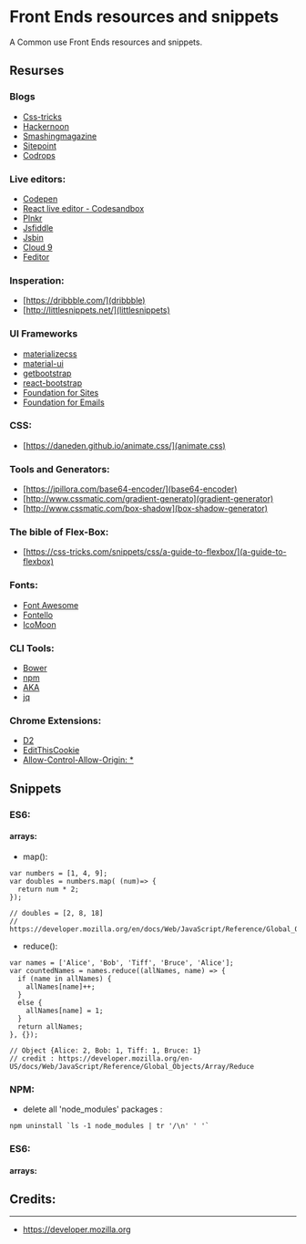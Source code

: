 # Front Ends resources and snippets  
A Common use Front Ends resources and snippets.    

## Resurses

### Blogs
- [Css-tricks](https://css-tricks.com)
- [Hackernoon](https://hackernoon.com)
- [Smashingmagazine](https://www.smashingmagazine.com)
- [Sitepoint](http://www.sitepoint.com)
- [Codrops](http://tympanus.net/codrops)

### Live editors:
- [Codepen](http://codepen.io/)
- [React live editor - Codesandbox](https://codesandbox.io)
- [Plnkr](http://plnkr.co)
- [Jsfiddle](https://jsfiddle.net)
- [Jsbin](https://jsbin.com) 
- [Cloud 9](https://c9.io)
- [Feditor](http://feditor.tech/)

### Insperation:
- [https://dribbble.com/](dribbble)
- [http://littlesnippets.net/](littlesnippets)

### UI Frameworks
- [materializecss](http://materializecss.com/)
- [material-ui](http://www.material-ui.com/)
- [getbootstrap](http://getbootstrap.com/)
- [react-bootstrap](https://react-bootstrap.github.io/)
- [Foundation for Sites](http://foundation.zurb.com/sites/docs/)
- [Foundation for Emails](http://foundation.zurb.com/emails/docs/)

### CSS:
- [https://daneden.github.io/animate.css/](animate.css)

### Tools and Generators:
- [https://jpillora.com/base64-encoder/](base64-encoder) 
- [http://www.cssmatic.com/gradient-generato](gradient-generator) 
- [http://www.cssmatic.com/box-shadow](box-shadow-generator)  

### The bible of Flex-Box:
- [https://css-tricks.com/snippets/css/a-guide-to-flexbox/](a-guide-to-flexbox)

### Fonts:
- [Font Awesome](http://fontawesome.io/)
- [Fontello](http://fontello.com/)
- [IcoMoon](https://icomoon.io/app/)

### CLI Tools:
- [Bower](https://bower.io/)
- [npm](https://docs.npmjs.com/)
- [AKA](https://www.npmjs.com/package/as-known-as)
- [jq](https://stedolan.github.io/jq/)

### Chrome Extensions:
- [D2](https://chrome.google.com/webstore/detail/d2-developer-documentatio/pcndaioeajanljljbjglanbmnmhgdjln)
- [EditThisCookie](http://www.editthiscookie.com/)
- [Allow-Control-Allow-Origin: *](https://chrome.google.com/webstore/detail/allow-control-allow-origi/nlfbmbojpeacfghkpbjhddihlkkiljbi)

## Snippets

### ES6:

#### arrays:
- map():

```
var numbers = [1, 4, 9];
var doubles = numbers.map( (num)=> {
  return num * 2;
});

// doubles = [2, 8, 18]
// https://developer.mozilla.org/en/docs/Web/JavaScript/Reference/Global_Objects/Array/map
```

- reduce():

```
var names = ['Alice', 'Bob', 'Tiff', 'Bruce', 'Alice'];
var countedNames = names.reduce((allNames, name) => { 
  if (name in allNames) {
    allNames[name]++;
  }
  else {
    allNames[name] = 1;
  }
  return allNames;
}, {});

// Object {Alice: 2, Bob: 1, Tiff: 1, Bruce: 1}
// credit : https://developer.mozilla.org/en-US/docs/Web/JavaScript/Reference/Global_Objects/Array/Reduce
```

### NPM: 

- delete all 'node_modules' packages :

``` npm uninstall `ls -1 node_modules | tr '/\n' ' '` ```





### ES6:

#### arrays:

## Credits:
---
- https://developer.mozilla.org
